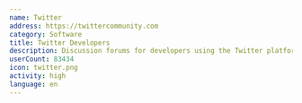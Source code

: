 ```yaml
---
name: Twitter
address: https://twittercommunity.com
category: Software
title: Twitter Developers
description: Discussion forums for developers using the Twitter platform and APIs
userCount: 83434
icon: twitter.png
activity: high
language: en
---
```

